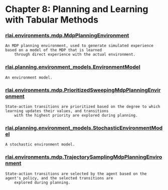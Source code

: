# Chapter 8:  Planning and Learning with Tabular Methods
### [rlai.environments.mdp.MdpPlanningEnvironment](https://github.com/MatthewGerber/rlai/tree/master/src/rlai/environments/mdp.py#L257)
```
An MDP planning environment, used to generate simulated experience based on a model of the MDP that is learned
    through direct experience with the actual environment.
```
### [rlai.planning.environment_models.EnvironmentModel](https://github.com/MatthewGerber/rlai/tree/master/src/rlai/planning/environment_models.py#L15)
```
An environment model.
```
### [rlai.environments.mdp.PrioritizedSweepingMdpPlanningEnvironment](https://github.com/MatthewGerber/rlai/tree/master/src/rlai/environments/mdp.py#L337)
```
State-action transitions are prioritized based on the degree to which learning updates their values, and transitions
    with the highest priority are explored during planning.
```
### [rlai.planning.environment_models.StochasticEnvironmentModel](https://github.com/MatthewGerber/rlai/tree/master/src/rlai/planning/environment_models.py#L53)
```
A stochastic environment model.
```
### [rlai.environments.mdp.TrajectorySamplingMdpPlanningEnvironment](https://github.com/MatthewGerber/rlai/tree/master/src/rlai/environments/mdp.py#L560)
```
State-action transitions are selected by the agent based on the agent's policy, and the selected transitions are
    explored during planning.
```
